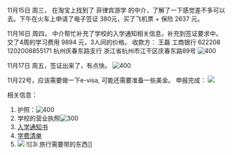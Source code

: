 
11月15日 周三， 在淘宝上找到了 菲律宾游学 的中介，了解了一下感觉差不多可以去。下午在火车上申请了电子签证 380元，买了飞机票 + 保险 2637 元。

11月16日 周四， 中介帮忙补充了学校的入学通知相关信息，补充到签证要求中。交了4周的学习费用 9894 元，3人间的价格。
收款方：
王磊 工商银行
622208 1202008855171
杭州庆春东路支行
浙江省杭州市江干区庆春东路89号
![400](note/files/Pasted%20image%2020231120173312.png)

11月17日 周五，签证出来了，有点快。
![400](note/files/Pasted%20image%2020231120173333.png)

11月22号，应该需要做一下e-visa, 可能还需要准备一些美金。
申报完成：
![](note/files/etravel-qrcode.png)


相关信息：
1. 护照：![400](note/files/Pasted%20image%2020231120180829.png)
2. 学校的营业执照![300](note/files/Pasted%20image%2020231120173454.png)
3. [入学通知书 ](note/files/Mr%20Wang%20Zhen%20(LOA).pdf)
4. [学费清单](note/files/Mr%20Wang%20Zhen%20(Gross).pdf)
5. ![](note/files/Pasted%20image%2020231123111219.png)
![[3i 旅行需要带的东西]]
